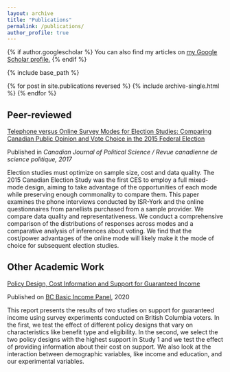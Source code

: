 ```yaml
---
layout: archive
title: "Publications"
permalink: /publications/
author_profile: true
---
```


{% if author.googlescholar %}
  You can also find my articles on <u><a href="{{author.googlescholar}}">my Google Scholar profile</a>.</u>
{% endif %}

{% include base_path %}

{% for post in site.publications reversed %}
  {% include archive-single.html %}
{% endfor %}

## Peer-reviewed

[Telephone versus Online Survey Modes for Election Studies: Comparing Canadian Public Opinion and Vote Choice in the 2015 Federal Election](http://sarahlachance.github.io/files/breton_telephone.pdf)

Published in _Canadian Journal of Political Science / Revue canadienne de science politique, 2017_

Election studies must optimize on sample size, cost and data quality. The 2015
Canadian Election Study was the first CES to employ a full mixed-mode design, aiming to take
advantage of the opportunities of each mode while preserving enough commonality to compare
them. This paper examines the phone interviews conducted by ISR-York and the online questionnaires
from panellists purchased from a sample provider. We compare data quality and representativeness.
We conduct a comprehensive comparison of the distributions of responses across modes
and a comparative analysis of inferences about voting. We find that the cost/power advantages of
the online mode will likely make it the mode of choice for subsequent election studies.



## Other Academic Work

[Policy Design, Cost Information and Support for Guaranteed Income](https://bcbasicincomepanel.ca/wp-content/uploads/2021/02/Policy_Design_Cost_Information_and_Support_for_Guaranteed_Income.pdf)

Published on [BC Basic Income Panel](https://bcbasicincomepanel.ca/), 2020

This report presents the results of two studies on support for guaranteed income using survey experiments conducted on British Columbia voters. In the first, we test the effect of different policy designs that vary on characteristics like benefit type and eligibility. In the second, we select the two policy designs with the highest support in Study 1 and we test the effect of providing information about their cost on support. We also look at the interaction between demographic variables, like income and education, and our experimental variables.

